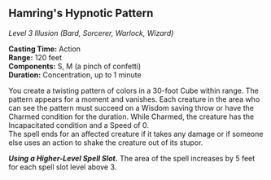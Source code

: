 ## Hamring's Hypnotic Pattern
*Level 3 Illusion (Bard, Sorcerer, Warlock, Wizard)*  

**Casting Time:** Action  
**Range:** 120 feet  
**Components:** S, M (a pinch of confetti)  
**Duration:** Concentration, up to 1 minute

You create a twisting pattern of colors in a 30-foot Cube within range. The pattern appears for a moment and vanishes. Each creature in the area who can see the pattern must succeed on a Wisdom saving throw or have the Charmed condition for the duration. While Charmed, the creature has the Incapacitated condition and a Speed of 0.  
The spell ends for an affected creature if it takes any damage or if someone else uses an action to shake the creature out of its stupor.

***Using a Higher-Level Spell Slot.*** The area of the spell increases by 5 feet for each spell slot level above 3.